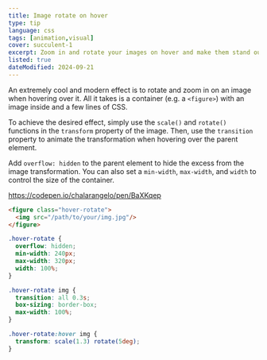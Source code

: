 ```yaml
---
title: Image rotate on hover
type: tip
language: css
tags: [animation,visual]
cover: succulent-1
excerpt: Zoom in and rotate your images on hover and make them stand out.
listed: true
dateModified: 2024-09-21
---
```


An extremely cool and modern effect is to rotate and zoom in on an image when hovering over it. All it takes is a container (e.g. a `<figure>`) with an image inside and a few lines of CSS.

To achieve the desired effect, simply use the `scale()` and `rotate()` functions in the `transform` property of the image. Then, use the `transition` property to animate the transformation when hovering over the parent element.

Add `overflow: hidden` to the parent element to hide the excess from the image transformation. You can also set a `min-width`, `max-width`, and `width` to control the size of the container.

https://codepen.io/chalarangelo/pen/BaXKqep


```html
<figure class="hover-rotate">
  <img src="/path/to/your/img.jpg"/>
</figure>
```

```css
.hover-rotate {
  overflow: hidden;
  min-width: 240px;
  max-width: 320px;
  width: 100%;
}

.hover-rotate img {
  transition: all 0.3s;
  box-sizing: border-box;
  max-width: 100%;
}

.hover-rotate:hover img {
  transform: scale(1.3) rotate(5deg);
}
```
